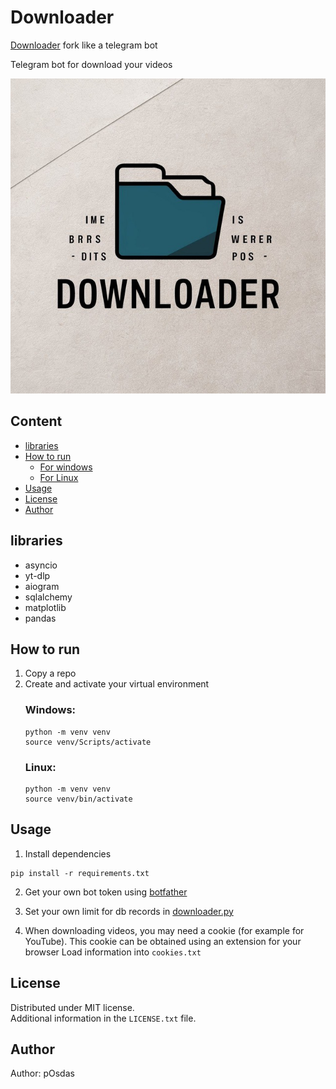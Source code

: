 # Downloader

[Downloader](https://github.com/pOsdas/Downloader) fork like a telegram bot

Telegram bot for download your videos

![Preview](in_process_files/avatar.jpg)

## Content
- [libraries](#libraries)
- [How to run](#how-to-run)
  - [For windows](#Windows)
  - [For Linux](#Linux)
- [Usage](#usage) 
- [License](#license)
- [Author](#author)

## libraries
* asyncio
* yt-dlp
* aiogram
* sqlalchemy
* matplotlib
* pandas

## How to run

1. Copy a repo
2. Create and activate your virtual environment 
    ### Windows:
    ```commandline
    python -m venv venv
    source venv/Scripts/activate
    ```
    ### Linux:
    ```commandline
    python -m venv venv
    source venv/bin/activate

## Usage
1. Install dependencies
```commandline
pip install -r requirements.txt
```
2. Get your own bot token using [botfather](https://t.me/BotFather)
3. Set your own limit for db records in [downloader.py](bot/downloader.py)

4. When downloading videos, you may need a cookie (for example for YouTube). This cookie can be obtained using an extension for your browser
Load information into `cookies.txt`
## License

Distributed under MIT license.\
Additional information in the `LICENSE.txt` file.

## Author
Author: pOsdas
